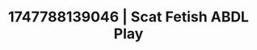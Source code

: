 ---
categories:
- Babysitter scenario
- Inclusive desire
- Demure
- Barefoot beauty
- Caressing curves
image: /assets/images/1747788139046.jpg
layout: post
seo:
  description: Featured content with sensual ABDL Play, Scat Fetish. HD images available.
  keywords: ABDL Play, Scat Fetish
  og_image: /assets/images/1747788139046.jpg
  schema_type: VisualArtwork
tags:
- ABDL Play
- Scat Fetish
- '#1747788139046'
title: 1747788139046 | Scat Fetish ABDL Play
---